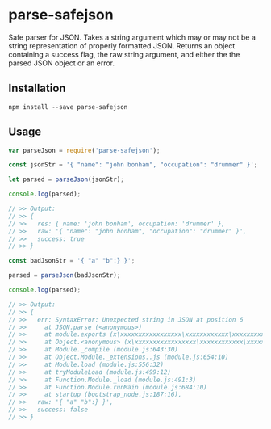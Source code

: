 # parse-safejson
Safe parser for JSON.  Takes a string argument which may or may not be a string representation of properly formatted JSON.  Returns an object containing a success flag, the raw string argument, and either the the parsed JSON object or an error.

## Installation
`npm install --save parse-safejson`

## Usage
```javascript
var parseJson = require('parse-safejson');

const jsonStr = '{ "name": "john bonham", "occupation": "drummer" }';

let parsed = parseJson(jsonStr);

console.log(parsed);

// >> Output:
// >> {
// >>   res: { name: 'john bonham', occupation: 'drummer' },
// >>   raw: '{ "name": "john bonham", "occupation": "drummer" }',
// >>   success: true
// >> }

const badJsonStr = '{ "a" "b":} }';

parsed = parseJson(badJsonStr);

console.log(parsed);

// >> Output:
// >> {
// >>   err: SyntaxError: Unexpected string in JSON at position 6
// >>     at JSON.parse (<anonymous>)
// >>     at module.exports (x\xxxxxxxxxxxxxxxxx\xxxxxxxxxxxx\xxxxxxxxx.js:4:17)
// >>     at Object.<anonymous> (x\xxxxxxxxxxxxxxxxx\xxxxxxxxxxxx\xxxxxxxxx.js:11:10)
// >>     at Module._compile (module.js:643:30)
// >>     at Object.Module._extensions..js (module.js:654:10)
// >>     at Module.load (module.js:556:32)
// >>     at tryModuleLoad (module.js:499:12)
// >>     at Function.Module._load (module.js:491:3)
// >>     at Function.Module.runMain (module.js:684:10)
// >>     at startup (bootstrap_node.js:187:16),
// >>   raw: '{ "a" "b":} }',
// >>   success: false
// >> }

```
